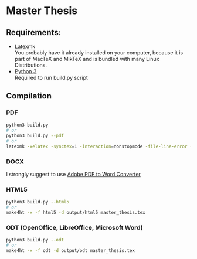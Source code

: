 # Master Thesis

## Requirements:
- [Latexmk](https://mg.readthedocs.io/latexmk.html)  
You probably have it already installed on your computer, because it is part of MacTeX and MikTeX and is bundled with many Linux Distributions.
- [Python 3](https://www.python.org/downloads/)  
Required to run build.py script

## Compilation

### PDF
```zsh
python3 build.py
# or
python3 build.py --pdf
# or
latexmk -xelatex -synctex=1 -interaction=nonstopmode -file-line-error -outdir=output/pdf "master thesis.tex"
```

### DOCX
I strongly suggest to use [Adobe PDF to Word Converter](https://www.adobe.com/acrobat/online/pdf-to-word.html)

### HTML5
```zsh
python3 build.py --html5
# or
make4ht -x -f html5 -d output/html5 master_thesis.tex
```

### ODT (OpenOffice, LibreOffice, Microsoft Word)
```zsh
python3 build.py --odt
# or
make4ht -x -f odt -d output/odt master_thesis.tex
```
